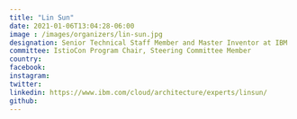 ```yaml
---
title: "Lin Sun"
date: 2021-01-06T13:04:28-06:00
image : /images/organizers/lin-sun.jpg
designation: Senior Technical Staff Member and Master Inventor at IBM
committee: IstioCon Program Chair, Steering Committee Member
country: 
facebook: 
instagram: 
twitter: 
linkedin: https://www.ibm.com/cloud/architecture/experts/linsun/
github: 
---
```



